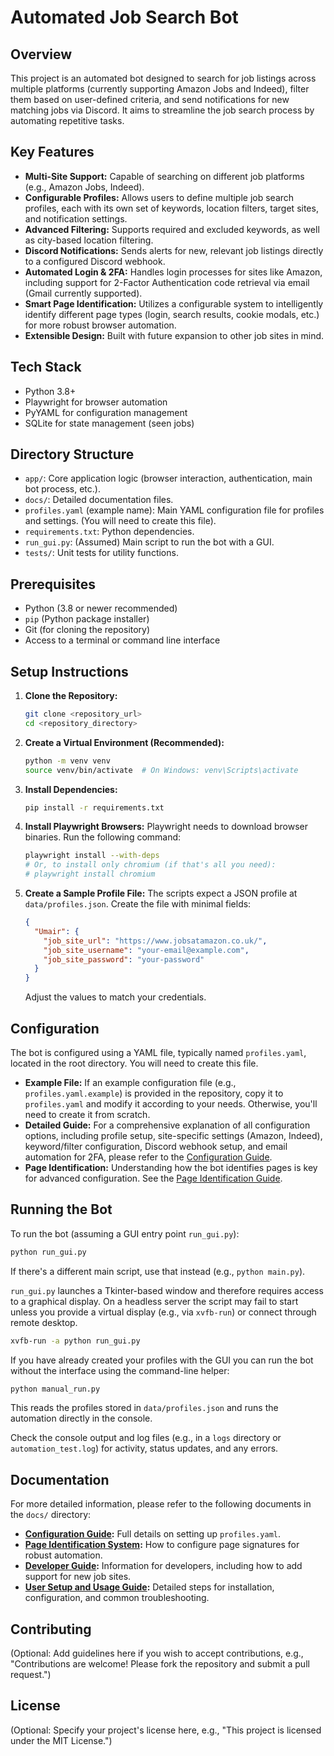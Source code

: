 # Automated Job Search Bot

## Overview

This project is an automated bot designed to search for job listings across multiple platforms (currently supporting Amazon Jobs and Indeed), filter them based on user-defined criteria, and send notifications for new matching jobs via Discord. It aims to streamline the job search process by automating repetitive tasks.

## Key Features

-   **Multi-Site Support:** Capable of searching on different job platforms (e.g., Amazon Jobs, Indeed).
-   **Configurable Profiles:** Allows users to define multiple job search profiles, each with its own set of keywords, location filters, target sites, and notification settings.
-   **Advanced Filtering:** Supports required and excluded keywords, as well as city-based location filtering.
-   **Discord Notifications:** Sends alerts for new, relevant job listings directly to a configured Discord webhook.
-   **Automated Login & 2FA:** Handles login processes for sites like Amazon, including support for 2-Factor Authentication code retrieval via email (Gmail currently supported).
-   **Smart Page Identification:** Utilizes a configurable system to intelligently identify different page types (login, search results, cookie modals, etc.) for more robust browser automation.
-   **Extensible Design:** Built with future expansion to other job sites in mind.

## Tech Stack

-   Python 3.8+
-   Playwright for browser automation
-   PyYAML for configuration management
-   SQLite for state management (seen jobs)

## Directory Structure

-   `app/`: Core application logic (browser interaction, authentication, main bot process, etc.).
-   `docs/`: Detailed documentation files.
-   `profiles.yaml` (example name): Main YAML configuration file for profiles and settings. (You will need to create this file).
-   `requirements.txt`: Python dependencies.
-   `run_gui.py`: (Assumed) Main script to run the bot with a GUI.
-   `tests/`: Unit tests for utility functions.

## Prerequisites

-   Python (3.8 or newer recommended)
-   `pip` (Python package installer)
-   Git (for cloning the repository)
-   Access to a terminal or command line interface

## Setup Instructions

1.  **Clone the Repository:**
    ```bash
    git clone <repository_url>
    cd <repository_directory>
    ```

2.  **Create a Virtual Environment (Recommended):**
    ```bash
    python -m venv venv
    source venv/bin/activate  # On Windows: venv\Scripts\activate
    ```

3.  **Install Dependencies:**
    ```bash
    pip install -r requirements.txt
    ```

4.  **Install Playwright Browsers:**
    Playwright needs to download browser binaries. Run the following command:
    ```bash
    playwright install --with-deps
    # Or, to install only chromium (if that's all you need):
    # playwright install chromium
    ```

5.  **Create a Sample Profile File:**
    The scripts expect a JSON profile at `data/profiles.json`. Create the file with minimal fields:
    ```json
    {
      "Umair": {
        "job_site_url": "https://www.jobsatamazon.co.uk/",
        "job_site_username": "your-email@example.com",
        "job_site_password": "your-password"
      }
    }
    ```
    Adjust the values to match your credentials.

## Configuration

The bot is configured using a YAML file, typically named `profiles.yaml`, located in the root directory. You will need to create this file.

-   **Example File:** If an example configuration file (e.g., `profiles.yaml.example`) is provided in the repository, copy it to `profiles.yaml` and modify it according to your needs. Otherwise, you'll need to create it from scratch.
-   **Detailed Guide:** For a comprehensive explanation of all configuration options, including profile setup, site-specific settings (Amazon, Indeed), keyword/filter configuration, Discord webhook setup, and email automation for 2FA, please refer to the [Configuration Guide](./docs/configuration_guide.md).
-   **Page Identification:** Understanding how the bot identifies pages is key for advanced configuration. See the [Page Identification Guide](./docs/configuring_page_identification.md).

## Running the Bot

To run the bot (assuming a GUI entry point `run_gui.py`):
```bash
python run_gui.py
```
If there's a different main script, use that instead (e.g., `python main.py`).

`run_gui.py` launches a Tkinter-based window and therefore requires access to a
graphical display. On a headless server the script may fail to start unless you
provide a virtual display (e.g., via `xvfb-run`) or connect through remote
desktop.

```bash
xvfb-run -a python run_gui.py
```

If you have already created your profiles with the GUI you can run the bot
without the interface using the command-line helper:

```bash
python manual_run.py
```
This reads the profiles stored in `data/profiles.json` and runs the automation
directly in the console.

Check the console output and log files (e.g., in a `logs` directory or `automation_test.log`) for activity, status updates, and any errors.

## Documentation

For more detailed information, please refer to the following documents in the `docs/` directory:

-   **[Configuration Guide](./docs/configuration_guide.md):** Full details on setting up `profiles.yaml`.
-   **[Page Identification System](./docs/configuring_page_identification.md):** How to configure page signatures for robust automation.
-   **[Developer Guide](./docs/developer_guide.md):** Information for developers, including how to add support for new job sites.
-   **[User Setup and Usage Guide](./docs/user_guide_setup.md):** Detailed steps for installation, configuration, and common troubleshooting.

## Contributing

(Optional: Add guidelines here if you wish to accept contributions, e.g., "Contributions are welcome! Please fork the repository and submit a pull request.")

## License

(Optional: Specify your project's license here, e.g., "This project is licensed under the MIT License.")
